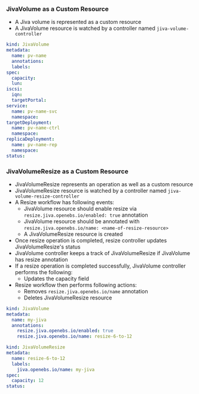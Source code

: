 ### JivaVolume as a Custom Resource
- A Jiva volume is represented as a custom resource
- A JivaVolume resource is watched by a controller named `jiva-volume-controller`
```yaml
kind: JivaVolume
metadata:
  name: pv-name
  annotations:
  labels:
spec:
  capacity:
  lun:
iscsi:
  iqn:
  targetPortal:
service:
  name: pv-name-svc
  namespace:
targetDeployment:
  name: pv-name-ctrl
  namespace:
replicaDeployment:
  name: pv-name-rep
  namespace:
status:
```

### JivaVolumeResize as a Custom Resource
- JivaVolumeResize represents an operation as well as a custom resource
- JivaVolumeResize resource is watched by a controller named `jiva-volume-resize-controller`
- A Resize workflow has following events:
  - JivaVolume resource should enable resize via `resize.jiva.openebs.io/enabled: true` annotation
  - JivaVolume resource should be annotated with `resize.jiva.openebs.io/name: <name-of-resize-resource>`
  - A JivaVolumeResize resource is created
- Once resize operation is completed, resize controller updates JivaVolumeResize's status
- JivaVolume controller keeps a track of JivaVolumeResize if JivaVolume has resize annotation
- If a resize operation is completed successfully, JivaVolume controller performs the following:
  - Updates the capacity field
- Resize workflow then performs following actions:
  - Removes `resize.jiva.openebs.io/name` annotation
  - Deletes JivaVolumeResize resource

```yaml
kind: JivaVolume
metadata:
  name: my-jiva
  annotations:
    resize.jiva.openebs.io/enabled: true
    resize.jiva.openebs.io/name: resize-6-to-12
```

```yaml
kind: JivaVolumeResize
metadata:
  name: resize-6-to-12
  labels:
    jiva.openebs.io/name: my-jiva
spec:
  capacity: 12
status:
```
